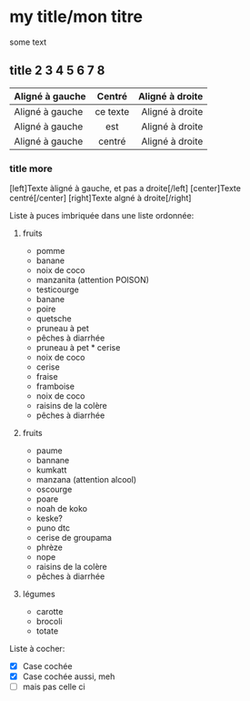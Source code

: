 # my title/mon titre
some text
## title 2 3 4 5 6 7 8
| Aligné à gauche  | Centré          | Aligné à droite |
| :--------------- |:---------------:| -----:|
| Aligné à gauche  |   ce texte        |  Aligné à droite |
| Aligné à gauche  | est             |   Aligné à droite |
| Aligné à gauche  | centré          |    Aligné à droite |

### title more
[left]Texte àligné à gauche, et pas a droite[/left]
[center]Texte centré[/center]
[right]Texte algné à droite[/right]

Liste à puces imbriquée dans une liste ordonnée:

  1. fruits
	 * pomme
	 * banane
	 * noix de coco
	 * manzanita (attention POISON)
	 * testicourge
	 * banane
	 * poire
	 * quetsche
	 * pruneau à pet
	 * pêches à diarrhée
	 * pruneau à pet
	* cerise
	 * noix de coco
	 * cerise
	 * fraise
	 * framboise
	 * noix de coco
	 * raisins de la colère
	 * pêches à diarrhée
  1. fruits
	 * paume
	 * bannane
	 * kumkatt
	 * manzana (attention alcool)
	 * oscourge
	 * poare
	 * noah de koko
	 * keske? 
	 * puno dtc
	 * cerise de groupama
	 * phrèze
	 * nope
	 * raisins de la colère
	 * pêches à diarrhée

  2. légumes
	 - carotte
	 - brocoli
	 - totate

Liste à cocher:
 - [X] Case cochée
 - [x] Case cochée aussi, meh
 - [ ] mais pas celle ci